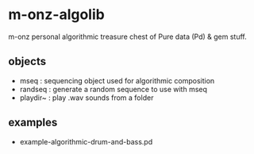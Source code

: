 # m-onz-algolib

m-onz personal algorithmic treasure chest of Pure data (Pd) &amp; gem stuff.

## objects

* mseq : sequencing object used for algorithmic composition
* randseq : generate a random sequence to use with mseq
* playdir~ : play .wav sounds from a folder

## examples

* example-algorithmic-drum-and-bass.pd
